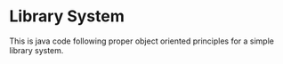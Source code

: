 # Library System

This is java code following proper object oriented principles for a simple library system.

